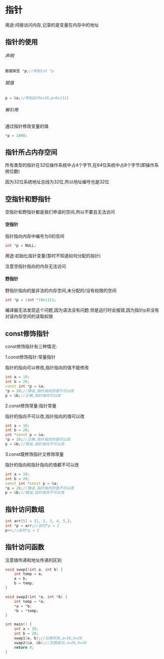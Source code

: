 # 指针
用途:间接访问内存,记录的是变量在内存中的地址
## 指针的使用
###### 声明

```c++
数据类型 *p;//例如int *p
```
###### 赋值

```c++
p = &a;//例如此时a=10,p=0x1111
```
###### 解引用

通过指针修改变量的值

```c++
*p = 1000;
```
## 指针所占内存空间
所有类型的指针在32位操作系统中占4个字节,在64位系统中占8个字节(即操作系统位数)

因为32位系统地址总线为32位,所以地址编号也是32位

## 空指针和野指针
空指针和野指针都是我们申请的空间,所以不要且无法访问
#### 空指针
指针指向内存中编号为0的空间
```c++
int *p = NULL;
```
用途:初始化指针变量(暂时不知道如何分配的指针)

注意空指针指向的内存无法访问

#### 野指针
野指针指向的是非法的内存空间,未分配的/没有权限的空间
```c++
int *p = (int *)0x1111;
```
编译器无法发现这个问题,因为语法没有问题.但是运行时会报错,因为指针p并没有对该内存空间的读取权限
## const修饰指针
const修饰指针有三种情况:

1.const修饰指针:常量指针

指针的指向可以修改,指针指向的值不能修改

```c++
int a = 10;
int b = 20;
const int *p = &a;
*p = 20;//错误,指针指向的值不可以改
p = &b;//正确,指针指向可以改
```

2.const修饰常量:指针常量

指针的指向不可以改,指针指向的值可以改

```c++
int a = 10;
int b = 20;
int *const p = &a;
*p = 20;//正确,指针指向的值可以改
p = &b;//错误,指针指向不可以改
```

3.const既修饰指针又修饰常量

指针的指向和指针指向的值都不可以改

```c++
int a = 10;
int b = 20;
const int *const p = &a;
*p = 20;//错误,指针指向的值不可以改
p = &b;//错误,指针指向不可以改
```

## 指针访问数组

```c++
int arr[5] = {1, 2, 3, 4, 5,};
int *p = arr;//此时*p = 1
p++;//此时*p = 2
```

## 指针访问函数

注意值传递和地址传递的区别

```c++
void swap1(int a, int b) {
    int temp = a;
    a = b;
    b = temp;
}

void swap2(int *a, int *b) {
    int temp = *a;
    *a = *b;
    *b = *temp;
}

int main() {
    int a = 10;
    int b = 20;
    swap1(a, b);//交换失败,a=10,b=20
    swap2(&a, &b);//交换成功,a=20,b=10
    return 0;
}
```

